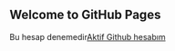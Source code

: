 ## Welcome to GitHub Pages

Bu hesap denemedir[Aktif Github hesabım](https://github.com/sertacguler) 
